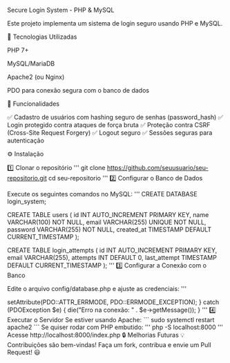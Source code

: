 Secure Login System - PHP & MySQL

Este projeto implementa um sistema de login seguro usando PHP e MySQL.

🚀 Tecnologias Utilizadas

PHP 7+

MySQL/MariaDB

Apache2 (ou Nginx)

PDO para conexão segura com o banco de dados

📌 Funcionalidades

✅ Cadastro de usuários com hashing seguro de senhas (password_hash)
✅ Login protegido contra ataques de força bruta
✅ Proteção contra CSRF (Cross-Site Request Forgery)
✅ Logout seguro
✅ Sessões seguras para autenticação

⚙️ Instalação

1️⃣ Clonar o repositório
'''
git clone https://github.com/seuusuario/seu-repositorio.git
cd seu-repositorio
'''
2️⃣ Configurar o Banco de Dados

Execute os seguintes comandos no MySQL:
'''
CREATE DATABASE login_system;

CREATE TABLE users (
    id INT AUTO_INCREMENT PRIMARY KEY,
    name VARCHAR(100) NOT NULL,
    email VARCHAR(255) UNIQUE NOT NULL,
    password VARCHAR(255) NOT NULL,
    created_at TIMESTAMP DEFAULT CURRENT_TIMESTAMP
);

CREATE TABLE login_attempts (
    id INT AUTO_INCREMENT PRIMARY KEY,
    email VARCHAR(255),
    attempts INT DEFAULT 0,
    last_attempt TIMESTAMP DEFAULT CURRENT_TIMESTAMP
);
'''
3️⃣ Configurar a Conexão com o Banco

Edite o arquivo config/database.php e ajuste as credenciais:
'''
<?php
$host = 'localhost';
$dbname = 'login_system';
$username = 'login_user';
$password = 'SuaSenhaForte';

try {
    $conn = new PDO("mysql:host=$host;dbname=$dbname;charset=utf8", $username, $password);
    $conn->setAttribute(PDO::ATTR_ERRMODE, PDO::ERRMODE_EXCEPTION);
} catch (PDOException $e) {
    die("Erro na conexão: " . $e->getMessage());
}
'''
4️⃣ Executar o Servidor

Se estiver usando Apache:

```
sudo systemctl restart apache2
```

Se quiser rodar com PHP embutido:

'''
php -S localhost:8000
'''

Acesse http://localhost:8000/index.php

🔒 Melhorias Futuras


💡 Contribuições são bem-vindas! Faça um fork, contribua e envie um Pull Request! 😃
